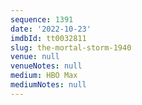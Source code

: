 ```yaml
---
sequence: 1391
date: '2022-10-23'
imdbId: tt0032811
slug: the-mortal-storm-1940
venue: null
venueNotes: null
medium: HBO Max
mediumNotes: null
---
```


